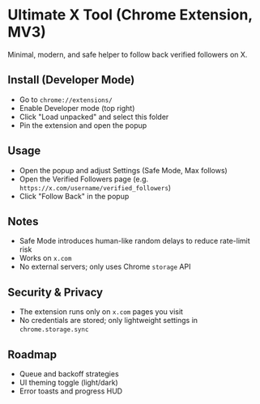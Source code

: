 # Ultimate X Tool (Chrome Extension, MV3)

Minimal, modern, and safe helper to follow back verified followers on X.

## Install (Developer Mode)

- Go to `chrome://extensions/`
- Enable Developer mode (top right)
- Click "Load unpacked" and select this folder
- Pin the extension and open the popup

## Usage

- Open the popup and adjust Settings (Safe Mode, Max follows)
- Open the Verified Followers page (e.g. `https://x.com/username/verified_followers`)
- Click "Follow Back" in the popup

## Notes

- Safe Mode introduces human-like random delays to reduce rate-limit risk
- Works on `x.com`
- No external servers; only uses Chrome `storage` API

## Security & Privacy

- The extension runs only on `x.com` pages you visit
- No credentials are stored; only lightweight settings in `chrome.storage.sync`

## Roadmap

- Queue and backoff strategies
- UI theming toggle (light/dark)
- Error toasts and progress HUD
